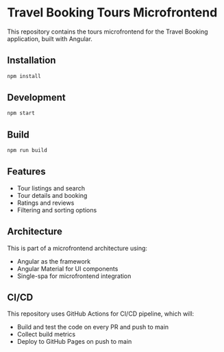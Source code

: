 # Travel Booking Tours Microfrontend

This repository contains the tours microfrontend for the Travel Booking application, built with Angular.

## Installation

```bash
npm install
```

## Development

```bash
npm start
```

## Build

```bash
npm run build
```

## Features

- Tour listings and search
- Tour details and booking
- Ratings and reviews
- Filtering and sorting options

## Architecture

This is part of a microfrontend architecture using:
- Angular as the framework
- Angular Material for UI components
- Single-spa for microfrontend integration

## CI/CD

This repository uses GitHub Actions for CI/CD pipeline, which will:
- Build and test the code on every PR and push to main
- Collect build metrics
- Deploy to GitHub Pages on push to main